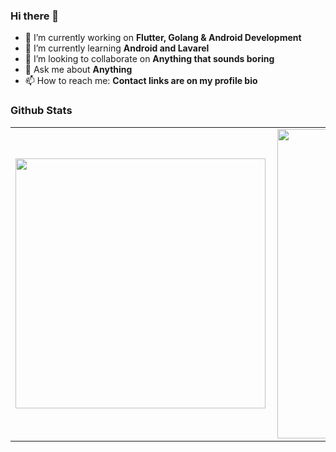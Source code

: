 ### Hi there 👋

- 🔭 I’m currently working on <b>Flutter, Golang & Android Development </b>
- 🌱 I’m currently learning <b> Android and Lavarel</b>
- 👯 I’m looking to collaborate on <b>Anything that sounds boring</b>
- 💬 Ask me about <b>Anything</b>
- 📫 How to reach me: <b>Contact links are on my profile bio</b>

<!--
**Iampato/Iampato** is a ✨ _special_ ✨ repository because its `README.md` (this file) appears on your GitHub profile.

Here are some ideas to get you started:

- 🔭 I’m currently working on ...
- 🌱 I’m currently learning ...
- 👯 I’m looking to collaborate on ...
- 🤔 I’m looking for help with ...
- 💬 Ask me about ...
- 📫 How to reach me: ...
- 😄 Pronouns: ...
- ⚡ Fun fact: ...
-->

### Github Stats
<table>
  <tr>
      <td><img width="400px" align="left" src="https://github-readme-stats.vercel.app/api/top-langs/?username=Iampato&hide=html&layout=compact" /></td>
      <td><img width="495px" align="left" src="https://github-readme-stats.vercel.app/api?username=Iampato&count_private=true&theme=default&show_icons=true" /></td>
  </tr>   
</table>
